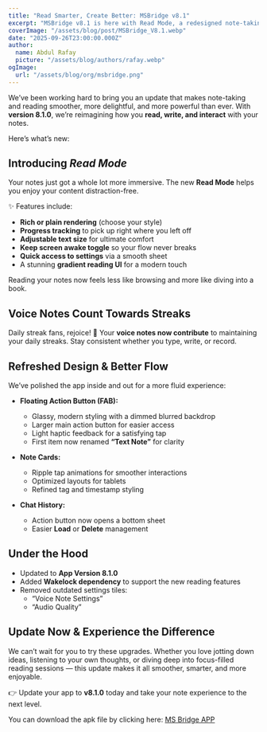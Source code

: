 ```yaml
---
title: "Read Smarter, Create Better: MSBridge v8.1"
excerpt: "MSBridge v8.1 is here with Read Mode, a redesigned note-taking experience, and smarter streak tracking. Enjoy immersive reading with progress tracking, customizable text, gradient UI, plus polished note cards and action buttons. Your notes, reimagined!"
coverImage: "/assets/blog/post/MSBridge_V8.1.webp"
date: "2025-09-26T23:00:00.000Z"
author:
  name: Abdul Rafay
  picture: "/assets/blog/authors/rafay.webp"
ogImage:
  url: "/assets/blog/org/msbridge.png"
---
```


We’ve been working hard to bring you an update that makes note-taking and reading smoother, more delightful, and more powerful than ever. With **version 8.1.0**, we’re reimagining how you **read, write, and interact** with your notes.  

Here’s what’s new:  

##  Introducing *Read Mode*  
Your notes just got a whole lot more immersive. The new **Read Mode** helps you enjoy your content distraction-free.  

✨ Features include:  
- **Rich or plain rendering** (choose your style)  
- **Progress tracking** to pick up right where you left off  
- **Adjustable text size** for ultimate comfort  
- **Keep screen awake toggle** so your flow never breaks  
- **Quick access to settings** via a smooth sheet  
- A stunning **gradient reading UI** for a modern touch  

Reading your notes now feels less like browsing and more like diving into a book. 

##  Voice Notes Count Towards Streaks  
Daily streak fans, rejoice! 🎉 Your **voice notes now contribute** to maintaining your daily streaks. Stay consistent whether you type, write, or record.  


##  Refreshed Design & Better Flow  
We’ve polished the app inside and out for a more fluid experience:  

- **Floating Action Button (FAB):**  
  - Glassy, modern styling with a dimmed blurred backdrop  
  - Larger main action button for easier access  
  - Light haptic feedback for a satisfying tap  
  - First item now renamed **“Text Note”** for clarity  

- **Note Cards:**  
  - Ripple tap animations for smoother interactions  
  - Optimized layouts for tablets  
  - Refined tag and timestamp styling  

- **Chat History:**  
  - Action button now opens a bottom sheet  
  - Easier **Load** or **Delete** management  



##  Under the Hood  
- Updated to **App Version 8.1.0**  
- Added **Wakelock dependency** to support the new reading features  
- Removed outdated settings tiles:  
  - “Voice Note Settings”  
  - “Audio Quality”  



##  Update Now & Experience the Difference  
We can’t wait for you to try these upgrades. Whether you love jotting down ideas, listening to your own thoughts, or diving deep into focus-filled reading sessions — this update makes it all smoother, smarter, and more enjoyable.  

👉 Update your app to **v8.1.0** today and take your note experience to the next level.  

You can download the apk file by clicking here: [MS Bridge APP](/downloads/ms-bridge-8.1.0.apk)

